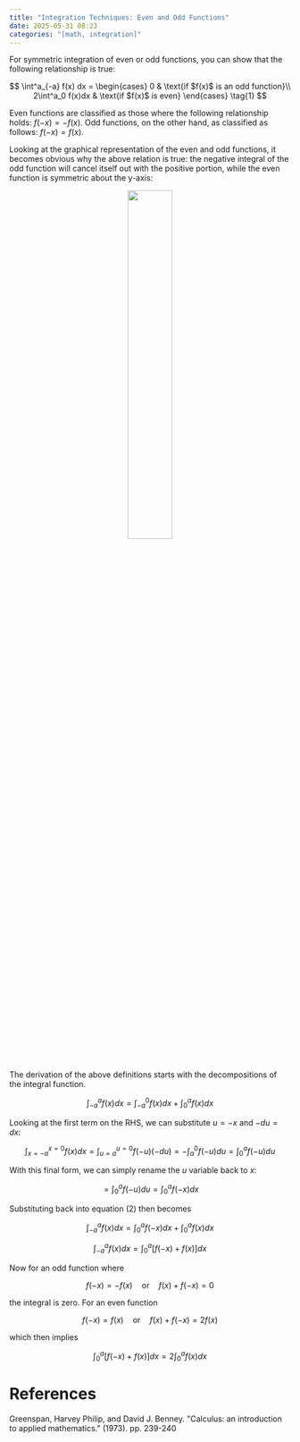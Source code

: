 ```yaml
---
title: "Integration Techniques: Even and Odd Functions"
date: 2025-05-31 08:23
categories: "[math, integration]"
---
```


For symmetric integration of even or odd functions, you can show that the following relationship is true:


$$
  \int^a_{-a} f(x) dx =
    \begin{cases}
      0 & \text{if $f(x)$ is an odd function}\\
      2\int^a_0 f(x)dx & \text{if $f(x)$ is even}
    \end{cases}
    \tag{1}
$$


Even functions are classified as those where the following relationship holds: $f(-x) = -f(x)$. Odd functions, on the other hand, as classified as follows: $f(-x) = f(x)$.

Looking at the graphical representation of the even and odd functions, it becomes obvious why the above relation is true: the negative integral of the odd function will cancel itself out with the positive portion, while the even function is symmetric about the y-axis:

<p align="center" width="100%">
    <img width="40%" src="{{ '/assets/images/even_odd_functions.png' | relative_url }}">
</p>

The derivation of the above definitions starts with the decompositions of the integral function.

$$
\int^a_{-a} f(x) dx = \int^0_{-a} f(x) dx + \int^a_0 f(x) dx \tag{2}
$$

Looking at the first term on the RHS, we can substitute $u = -x$ and $-du = dx$: 

$$
\int^{x=0}_{x=-a} f(x) dx = \int^{u=0}_{u=a} f(-u) (-du) = -\int^0_{a} f(-u) du = \int^a_{0} f(-u) du
$$

With this final form, we can simply rename the $u$ variable back to $x$:

$$
= \int^a_{0} f(-u) du = \int^a_{0} f(-x) dx
$$

Substituting back into equation $(2)$ then becomes

$$
\int^a_{-a} f(x) dx = \int^a_0 f(-x) dx + \int^a_0 f(x) dx
$$

$$
\int^a_{-a} f(x) dx = \int^a_0 \left[ f(-x) + f(x)\right] dx \tag{3}
$$

Now for an odd function where

$$
f(-x) = -f(x) \quad \text{or} \quad f(x) + f(-x) = 0
$$

the integral is zero. For an even function

$$
f(-x) = f(x) \quad \text{or} \quad f(x) + f(-x) = 2f(x)
$$

which then implies

$$
\int^a_0 \left[ f(-x) + f(x)\right] dx = 2 \int^a_0 f(x) dx
$$


# References

Greenspan, Harvey Philip, and David J. Benney. "Calculus: an introduction to applied mathematics." (1973). pp. 239-240
